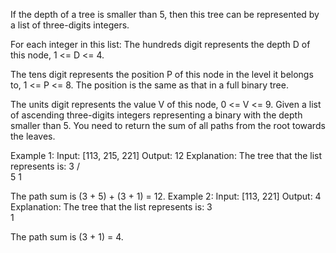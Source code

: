 If the depth of a tree is smaller than 5, then this tree can be represented by a list of three-digits integers.

For each integer in this list:
The hundreds digit represents the depth D of this node, 1 <= D <= 4.

The tens digit represents the position P of this node in the level it belongs to,
1 <= P <= 8. The position is the same as that in a full binary tree.

The units digit represents the value V of this node, 0 <= V <= 9.
Given a list of ascending three-digits integers representing a binary with the depth
smaller than 5. You need to return the sum of all paths from the root towards the leaves.

Example 1:
Input: [113, 215, 221]
Output: 12
Explanation: 
The tree that the list represents is:
    3
   / \
  5   1

The path sum is (3 + 5) + (3 + 1) = 12.
Example 2:
Input: [113, 221]
Output: 4
Explanation: 
The tree that the list represents is: 
    3
     \
      1

The path sum is (3 + 1) = 4.
